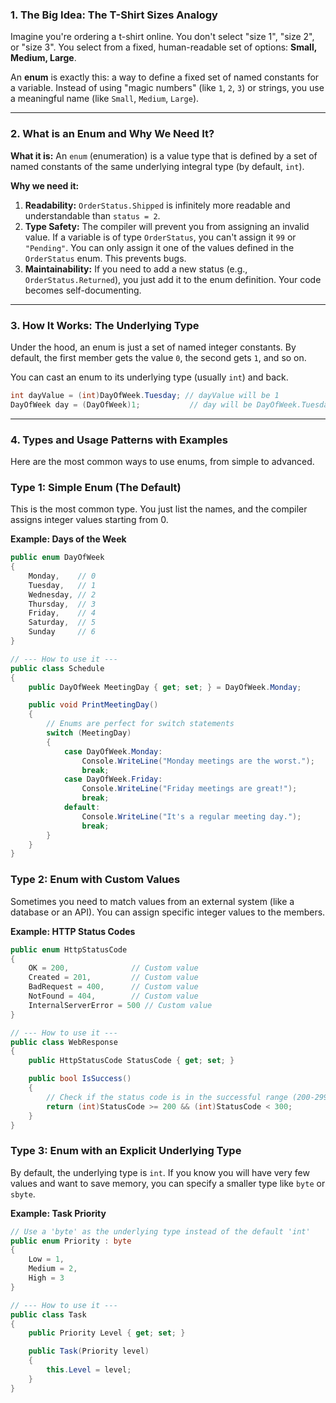 ### 1. The Big Idea: The T-Shirt Sizes Analogy

Imagine you're ordering a t-shirt online. You don't select "size 1", "size 2", or "size 3". You select from a fixed, human-readable set of options: **Small, Medium, Large**.

An **enum** is exactly this: a way to define a fixed set of named constants for a variable. Instead of using "magic numbers" (like `1`, `2`, `3`) or strings, you use a meaningful name (like `Small`, `Medium`, `Large`).

---

### 2. What is an Enum and Why We Need It?

**What it is:** An `enum` (enumeration) is a value type that is defined by a set of named constants of the same underlying integral type (by default, `int`).

**Why we need it:**

1. **Readability:** `OrderStatus.Shipped` is infinitely more readable and understandable than `status = 2`.
2. **Type Safety:** The compiler will prevent you from assigning an invalid value. If a variable is of type `OrderStatus`, you can't assign it `99` or `"Pending"`. You can only assign it one of the values defined in the `OrderStatus` enum. This prevents bugs.
3. **Maintainability:** If you need to add a new status (e.g., `OrderStatus.Returned`), you just add it to the enum definition. Your code becomes self-documenting.

---

### 3. How It Works: The Underlying Type

Under the hood, an enum is just a set of named integer constants. By default, the first member gets the value `0`, the second gets `1`, and so on.

You can cast an enum to its underlying type (usually `int`) and back.

```csharp
int dayValue = (int)DayOfWeek.Tuesday; // dayValue will be 1
DayOfWeek day = (DayOfWeek)1;           // day will be DayOfWeek.Tuesday

```

---

### 4. Types and Usage Patterns with Examples

Here are the most common ways to use enums, from simple to advanced.

### Type 1: Simple Enum (The Default)

This is the most common type. You just list the names, and the compiler assigns integer values starting from 0.

**Example: Days of the Week**

```csharp
public enum DayOfWeek
{
    Monday,    // 0
    Tuesday,   // 1
    Wednesday, // 2
    Thursday,  // 3
    Friday,    // 4
    Saturday,  // 5
    Sunday     // 6
}

// --- How to use it ---
public class Schedule
{
    public DayOfWeek MeetingDay { get; set; } = DayOfWeek.Monday;

    public void PrintMeetingDay()
    {
        // Enums are perfect for switch statements
        switch (MeetingDay)
        {
            case DayOfWeek.Monday:
                Console.WriteLine("Monday meetings are the worst.");
                break;
            case DayOfWeek.Friday:
                Console.WriteLine("Friday meetings are great!");
                break;
            default:
                Console.WriteLine("It's a regular meeting day.");
                break;
        }
    }
}

```

### Type 2: Enum with Custom Values

Sometimes you need to match values from an external system (like a database or an API). You can assign specific integer values to the members.

**Example: HTTP Status Codes**

```csharp
public enum HttpStatusCode
{
    OK = 200,              // Custom value
    Created = 201,         // Custom value
    BadRequest = 400,      // Custom value
    NotFound = 404,        // Custom value
    InternalServerError = 500 // Custom value
}

// --- How to use it ---
public class WebResponse
{
    public HttpStatusCode StatusCode { get; set; }

    public bool IsSuccess()
    {
        // Check if the status code is in the successful range (200-299)
        return (int)StatusCode >= 200 && (int)StatusCode < 300;
    }
}

```

### Type 3: Enum with an Explicit Underlying Type

By default, the underlying type is `int`. If you know you will have very few values and want to save memory, you can specify a smaller type like `byte` or `sbyte`.

**Example: Task Priority**

```csharp
// Use a 'byte' as the underlying type instead of the default 'int'
public enum Priority : byte
{
    Low = 1,
    Medium = 2,
    High = 3
}

// --- How to use it ---
public class Task
{
    public Priority Level { get; set; }

    public Task(Priority level)
    {
        this.Level = level;
    }
}

```
